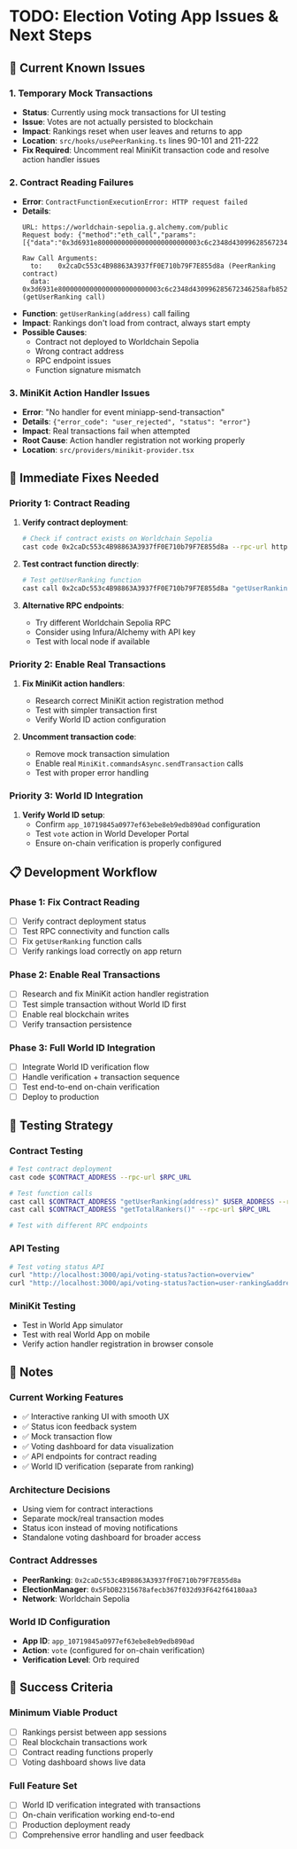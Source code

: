 # TODO: Election Voting App Issues & Next Steps

## 🚨 **Current Known Issues**

### **1. Temporary Mock Transactions**
- **Status**: Currently using mock transactions for UI testing
- **Issue**: Votes are not actually persisted to blockchain
- **Impact**: Rankings reset when user leaves and returns to app
- **Location**: `src/hooks/usePeerRanking.ts` lines 90-101 and 211-222
- **Fix Required**: Uncomment real MiniKit transaction code and resolve action handler issues

### **2. Contract Reading Failures**
- **Error**: `ContractFunctionExecutionError: HTTP request failed`
- **Details**:
  ```
  URL: https://worldchain-sepolia.g.alchemy.com/public
  Request body: {"method":"eth_call","params":[{"data":"0x3d6931e80000000000000000000000003c6c2348d430996285672346258afb8528086d5a","to":"0x2caDc553c4B98863A3937fF0E710b79F7E855d8a"},"pending"]}
  
  Raw Call Arguments:
    to:    0x2caDc553c4B98863A3937fF0E710b79F7E855d8a (PeerRanking contract)
    data:  0x3d6931e80000000000000000000000003c6c2348d430996285672346258afb8528086d5a (getUserRanking call)
  ```
- **Function**: `getUserRanking(address)` call failing
- **Impact**: Rankings don't load from contract, always start empty
- **Possible Causes**:
  - Contract not deployed to Worldchain Sepolia
  - Wrong contract address
  - RPC endpoint issues
  - Function signature mismatch

### **3. MiniKit Action Handler Issues**
- **Error**: "No handler for event miniapp-send-transaction"
- **Details**: `{"error_code": "user_rejected", "status": "error"}`
- **Impact**: Real transactions fail when attempted
- **Root Cause**: Action handler registration not working properly
- **Location**: `src/providers/minikit-provider.tsx`

## 🔧 **Immediate Fixes Needed**

### **Priority 1: Contract Reading**
1. **Verify contract deployment**:
   ```bash
   # Check if contract exists on Worldchain Sepolia
   cast code 0x2caDc553c4B98863A3937fF0E710b79F7E855d8a --rpc-url https://worldchain-sepolia.g.alchemy.com/public
   ```

2. **Test contract function directly**:
   ```bash
   # Test getUserRanking function
   cast call 0x2caDc553c4B98863A3937fF0E710b79F7E855d8a "getUserRanking(address)" 0x3c6c2348d430996285672346258afb8528086d5a --rpc-url https://worldchain-sepolia.g.alchemy.com/public
   ```

3. **Alternative RPC endpoints**:
   - Try different Worldchain Sepolia RPC
   - Consider using Infura/Alchemy with API key
   - Test with local node if available

### **Priority 2: Enable Real Transactions**
1. **Fix MiniKit action handlers**:
   - Research correct MiniKit action registration method
   - Test with simpler transaction first
   - Verify World ID action configuration

2. **Uncomment transaction code**:
   - Remove mock transaction simulation
   - Enable real `MiniKit.commandsAsync.sendTransaction` calls
   - Test with proper error handling

### **Priority 3: World ID Integration**
1. **Verify World ID setup**:
   - Confirm `app_10719845a0977ef63ebe8eb9edb890ad` configuration
   - Test `vote` action in World Developer Portal
   - Ensure on-chain verification is properly configured

## 📋 **Development Workflow**

### **Phase 1: Fix Contract Reading**
- [ ] Verify contract deployment status
- [ ] Test RPC connectivity and function calls
- [ ] Fix `getUserRanking` function calls
- [ ] Verify rankings load correctly on app return

### **Phase 2: Enable Real Transactions**
- [ ] Research and fix MiniKit action handler registration
- [ ] Test simple transaction without World ID first
- [ ] Enable real blockchain writes
- [ ] Verify transaction persistence

### **Phase 3: Full World ID Integration**
- [ ] Integrate World ID verification flow
- [ ] Handle verification + transaction sequence
- [ ] Test end-to-end on-chain verification
- [ ] Deploy to production

## 🧪 **Testing Strategy**

### **Contract Testing**
```bash
# Test contract deployment
cast code $CONTRACT_ADDRESS --rpc-url $RPC_URL

# Test function calls
cast call $CONTRACT_ADDRESS "getUserRanking(address)" $USER_ADDRESS --rpc-url $RPC_URL
cast call $CONTRACT_ADDRESS "getTotalRankers()" --rpc-url $RPC_URL

# Test with different RPC endpoints
```

### **API Testing**
```bash
# Test voting status API
curl "http://localhost:3000/api/voting-status?action=overview"
curl "http://localhost:3000/api/voting-status?action=user-ranking&address=0x3c6c2348d430996285672346258afb8528086d5a"
```

### **MiniKit Testing**
- Test in World App simulator
- Test with real World App on mobile
- Verify action handler registration in browser console

## 📝 **Notes**

### **Current Working Features**
- ✅ Interactive ranking UI with smooth UX
- ✅ Status icon feedback system
- ✅ Mock transaction flow
- ✅ Voting dashboard for data visualization
- ✅ API endpoints for contract reading
- ✅ World ID verification (separate from ranking)

### **Architecture Decisions**
- Using viem for contract interactions
- Separate mock/real transaction modes
- Status icon instead of moving notifications
- Standalone voting dashboard for broader access

### **Contract Addresses**
- **PeerRanking**: `0x2caDc553c4B98863A3937fF0E710b79F7E855d8a`
- **ElectionManager**: `0x5FbDB2315678afecb367f032d93F642f64180aa3`
- **Network**: Worldchain Sepolia

### **World ID Configuration**
- **App ID**: `app_10719845a0977ef63ebe8eb9edb890ad`
- **Action**: `vote` (configured for on-chain verification)
- **Verification Level**: Orb required

## 🎯 **Success Criteria**

### **Minimum Viable Product**
- [ ] Rankings persist between app sessions
- [ ] Real blockchain transactions work
- [ ] Contract reading functions properly
- [ ] Voting dashboard shows live data

### **Full Feature Set**
- [ ] World ID verification integrated with transactions
- [ ] On-chain verification working end-to-end
- [ ] Production deployment ready
- [ ] Comprehensive error handling and user feedback
